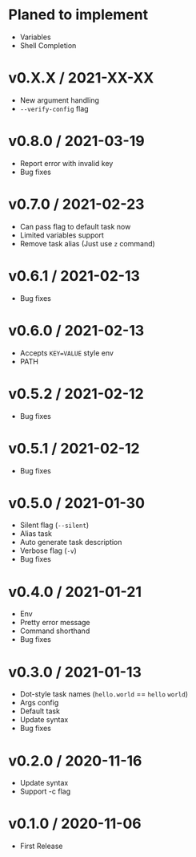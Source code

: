 Planed to implement
===================

* Variables
* Shell Completion

v0.X.X / 2021-XX-XX
===================

* New argument handling
* `--verify-config` flag

v0.8.0 / 2021-03-19
===================

* Report error with invalid key
* Bug fixes

v0.7.0 / 2021-02-23
===================

* Can pass flag to default task now
* Limited variables support
* Remove task alias (Just use `z` command)

v0.6.1 / 2021-02-13
===================

* Bug fixes

v0.6.0 / 2021-02-13
===================

* Accepts `KEY=VALUE` style env
* PATH

v0.5.2 / 2021-02-12
===================

* Bug fixes

v0.5.1 / 2021-02-12
===================

* Bug fixes

v0.5.0 / 2021-01-30
===================

* Silent flag (`--silent`)
* Alias task
* Auto generate task description
* Verbose flag (`-v`)
* Bug fixes

v0.4.0 / 2021-01-21
===================

* Env
* Pretty error message
* Command shorthand
* Bug fixes

v0.3.0 / 2021-01-13
===================

* Dot-style task names (`hello.world` == `hello` `world`)
* Args config
* Default task
* Update syntax
* Bug fixes

v0.2.0 / 2020-11-16
===================

* Update syntax
* Support -c flag

v0.1.0 / 2020-11-06
===================

* First Release
